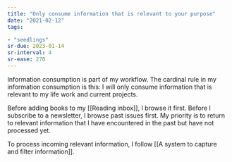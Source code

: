 ```yaml
---
title: "Only consume information that is relevant to your purpose"
date: "2021-02-12"
tags:

- "seedlings"
sr-due: 2023-01-14
sr-interval: 4
sr-ease: 270
---
```


Information consumption is part of my workflow. The cardinal rule in my information consumption is this: I will only consume information that is relevant to my life work and current projects.

Before adding books to my [[Reading inbox]], I browse it first. Before I subscribe to a newsletter, I browse past issues first. My priority is to return to relevant information that I have encountered in the past but have not processed yet.

To process incoming relevant information, I follow [[A system to capture and filter information]].

